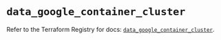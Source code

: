 # `data_google_container_cluster`

Refer to the Terraform Registry for docs: [`data_google_container_cluster`](https://registry.terraform.io/providers/hashicorp/google/6.22.0/docs/data-sources/container_cluster).

